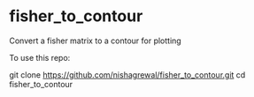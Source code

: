 # fisher_to_contour
Convert a fisher matrix to a contour for plotting

To use this repo:

git clone https://github.com/nishagrewal/fisher_to_contour.git
cd fisher_to_contour
